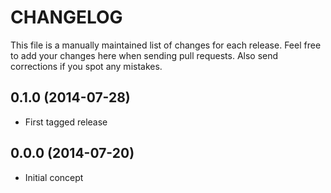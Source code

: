# CHANGELOG

This file is a manually maintained list of changes for each release. Feel free
to add your changes here when sending pull requests. Also send corrections if
you spot any mistakes.

## 0.1.0 (2014-07-28)

* First tagged release

## 0.0.0 (2014-07-20)

* Initial concept
